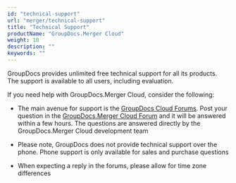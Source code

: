 ```yaml
---
id: "technical-support"
url: "merger/technical-support"
title: "Technical Support"
productName: "GroupDocs.Merger Cloud"
weight: 10
description: ""
keywords: ""
---
```


GroupDocs provides unlimited free technical support for all its products. The support is available to all users, including evaluation.

If you need help with GroupDocs.Merger Cloud, consider the following:

* The main avenue for support is the [GroupDocs Cloud Forums](https://forum.groupdocs.cloud/c/merger). Post your question in the [GroupDocs.Merger Cloud Forum](https://forum.groupdocs.cloud/c/merger) and it will be answered within a few hours. The questions are answered directly by the GroupDocs.Merger Cloud development team

* Please note, GroupDocs does not provide technical support over the phone. Phone support is only available for sales and purchase questions

* When expecting a reply in the forums, please allow for time zone differences
